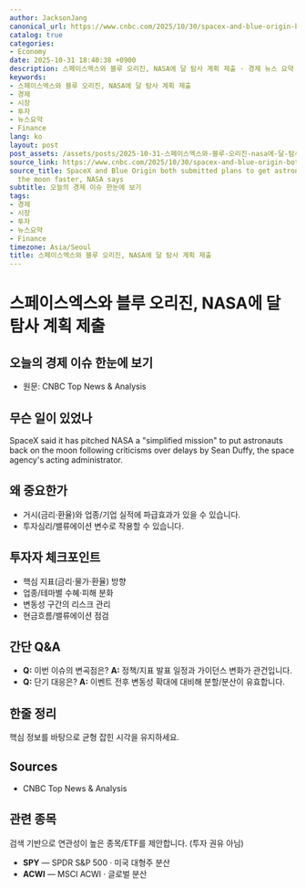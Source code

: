 ```yaml
---
author: JacksonJang
canonical_url: https://www.cnbc.com/2025/10/30/spacex-and-blue-origin-both-submitted-plans-to-get-astronauts-back-to-the-moon-sooner.html
catalog: true
categories:
- Economy
date: 2025-10-31 18:40:38 +0900
description: 스페이스엑스와 블루 오리진, NASA에 달 탐사 계획 제출 · 경제 뉴스 요약
keywords:
- 스페이스엑스와 블루 오리진, NASA에 달 탐사 계획 제출
- 경제
- 시장
- 투자
- 뉴스요약
- Finance
lang: ko
layout: post
post_assets: /assets/posts/2025-10-31-스페이스엑스와-블루-오리진-nasa에-달-탐사-계획-제출
source_link: https://www.cnbc.com/2025/10/30/spacex-and-blue-origin-both-submitted-plans-to-get-astronauts-back-to-the-moon-sooner.html
source_title: SpaceX and Blue Origin both submitted plans to get astronauts back to
  the moon faster, NASA says
subtitle: 오늘의 경제 이슈 한눈에 보기
tags:
- 경제
- 시장
- 투자
- 뉴스요약
- Finance
timezone: Asia/Seoul
title: 스페이스엑스와 블루 오리진, NASA에 달 탐사 계획 제출
---
```


# 스페이스엑스와 블루 오리진, NASA에 달 탐사 계획 제출
## 오늘의 경제 이슈 한눈에 보기

- 원문: CNBC Top News & Analysis

## 무슨 일이 있었나
SpaceX said it has pitched NASA a "simplified mission" to put astronauts back on
the moon following criticisms over delays by Sean Duffy, the space agency's
acting administrator.

## 왜 중요한가
- 거시(금리·환율)와 업종/기업 실적에 파급효과가 있을 수 있습니다.
- 투자심리/밸류에이션 변수로 작용할 수 있습니다.

## 투자자 체크포인트
- 핵심 지표(금리·물가·환율) 방향
- 업종/테마별 수혜·피해 분화
- 변동성 구간의 리스크 관리
- 현금흐름/밸류에이션 점검

## 간단 Q&A
- **Q:** 이번 이슈의 변곡점은?
  **A:** 정책/지표 발표 일정과 가이던스 변화가 관건입니다.
- **Q:** 단기 대응은?
  **A:** 이벤트 전후 변동성 확대에 대비해 분할/분산이 유효합니다.

## 한줄 정리
핵심 정보를 바탕으로 균형 잡힌 시각을 유지하세요.

## Sources
- CNBC Top News & Analysis

## 관련 종목
검색 기반으로 연관성이 높은 종목/ETF를 제안합니다. (투자 권유 아님)
- **SPY** — SPDR S&P 500 · 미국 대형주 분산
- **ACWI** — MSCI ACWI · 글로벌 분산